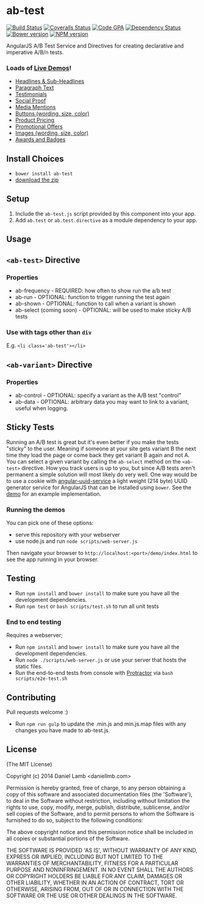 # ab-test
[![Build Status][travis-image]][travis-url] [![Coveralls Status][coveralls-image]][coveralls-url] [![Code GPA][cc-image]][cc-url]  [![Dependency Status][depstat-image]][depstat-url] [![Bower version][bower-image]][bower-url] [![NPM version][npm-image]][npm-url]

AngularJS A/B Test Service and Directives for creating declarative and imperative A/B/n tests.

### Loads of [Live Demos](http://daniellmb.github.io/ab-test/demo/)!

  - [Headlines & Sub-Headlines](http://daniellmb.github.io/ab-test/demo/index.html#Headlines)
  - [Paragraph Text](http://daniellmb.github.io/ab-test/demo/index.html#Paragraph)
  - [Testimonials](http://daniellmb.github.io/ab-test/demo/index.html#Testimonials)
  - [Social Proof](http://daniellmb.github.io/ab-test/demo/index.html#Social)
  - [Media Mentions](http://daniellmb.github.io/ab-test/demo/index.html#Media)
  - [Buttons (wording, size, color)](http://daniellmb.github.io/ab-test/demo/index.html#Buttons)
  - [Product Pricing](http://daniellmb.github.io/ab-test/demo/index.html#Pricing)
  - [Promotional Offers](http://daniellmb.github.io/ab-test/demo/index.html#Promotional)
  - [Images (wording, size, color)](http://daniellmb.github.io/ab-test/demo/index.html#Images)
  - [Awards and Badges](http://daniellmb.github.io/ab-test/demo/index.html#Awards)

## Install Choices
- `bower install ab-test`
- [download the zip](https://github.com/daniellmb/ab-test/archive/master.zip)

## Setup
1. Include the `ab-test.js` script provided by this component into your app.
2. Add `ab.test` or `ab.test.directive` as a module dependency to your app.

## Usage

## `<ab-test>` Directive

### Properties
 - ab-frequency - REQUIRED: how often to show run the a/b test
 - ab-run - OPTIONAL: function to trigger running the test again
 - ab-shown - OPTIONAL: function to call when a variant is shown
 - ab-select (coming soon) - OPTIONAL: will be used to make sticky A/B tests

### Use with tags other than `div`
E.g. `<li class='ab-test'></li>`

## `<ab-variant>` Directive
### Properties
 - ab-control - OPTIONAL: specify a variant as the A/B test "control"
 - ab-data - OPTIONAL: arbitrary data you may want to link to a variant, useful when logging.

## Sticky Tests

Running an A/B test is great but it's even better if you make the tests "sticky" to the user. Meaning if someone
at your site gets variant B the next time they load the page or come back they get variant B again and not A. You can
select a given variant by calling the `ab-select` method on the `<ab-test>` directive. How you track users is up to you,
but since A/B tests aren't permanent a simple solution will most likely do very well. One way would be to use a cookie with
[angular-uuid-service](https://github.com/daniellmb/angular-uuid-service) a light weight (214 byte) UUID generator service
for AngularJS that can be installed using `bower`. See the [demo](http://daniellmb.github.io/ab-test/demo/) for an example implementation.

### Running the demos

You can pick one of these options:

- serve this repository with your webserver
- use node.js and run `node scripts/web-server.js`

Then navigate your browser to `http://localhost:<port>/demo/index.html` to see the app running in
your browser.

## Testing
- Run `npm install` and `bower install` to make sure you have all the development dependencies.
- Run `npm test` or `bash scripts/test.sh` to run all unit tests

### End to end testing
Requires a webserver;

- Run `npm install` and `bower install` to make sure you have all the development dependencies.
- Run `node ./scripts/web-server.js` or use your server that hosts the static files.
- Run the end-to-end tests from console with [Protractor](https://github.com/angular/protractor) via
    `bash scripts/e2e-test.sh`

## Contributing
Pull requests welcome :)
- Run `npm run gulp` to update the .min.js and min.js.map files with any changes you have made to ab-test.js.

## License
(The MIT License)

Copyright (c) 2014 Daniel Lamb <daniellmb.com>

Permission is hereby granted, free of charge, to any person obtaining
a copy of this software and associated documentation files (the
'Software'), to deal in the Software without restriction, including
without limitation the rights to use, copy, modify, merge, publish,
distribute, sublicense, and/or sell copies of the Software, and to
permit persons to whom the Software is furnished to do so, subject to
the following conditions:

The above copyright notice and this permission notice shall be
included in all copies or substantial portions of the Software.

THE SOFTWARE IS PROVIDED 'AS IS', WITHOUT WARRANTY OF ANY KIND,
EXPRESS OR IMPLIED, INCLUDING BUT NOT LIMITED TO THE WARRANTIES OF
MERCHANTABILITY, FITNESS FOR A PARTICULAR PURPOSE AND NONINFRINGEMENT.
IN NO EVENT SHALL THE AUTHORS OR COPYRIGHT HOLDERS BE LIABLE FOR ANY
CLAIM, DAMAGES OR OTHER LIABILITY, WHETHER IN AN ACTION OF CONTRACT,
TORT OR OTHERWISE, ARISING FROM, OUT OF OR IN CONNECTION WITH THE
SOFTWARE OR THE USE OR OTHER DEALINGS IN THE SOFTWARE.

[cc-url]: https://codeclimate.com/github/daniellmb/ab-test
[cc-image]: https://codeclimate.com/github/daniellmb/ab-test.png
[bower-url]: http://bower.io/search/?q=ab-test
[bower-image]: https://badge.fury.io/bo/ab-test.png
[npm-url]: https://npmjs.org/package/ab-test
[npm-image]: https://badge.fury.io/js/ab-test.png
[travis-url]: https://travis-ci.org/daniellmb/ab-test
[travis-image]: https://api.travis-ci.org/daniellmb/ab-test.png
[coveralls-url]: https://coveralls.io/r/daniellmb/ab-test
[coveralls-image]: https://coveralls.io/repos/daniellmb/ab-test/badge.png
[depstat-url]: https://david-dm.org/daniellmb/ab-test
[depstat-image]: https://david-dm.org/daniellmb/ab-test.png?theme=shields.io
